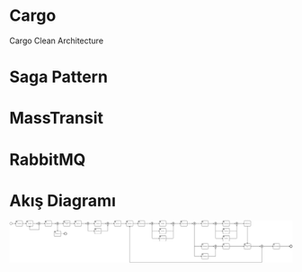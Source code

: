 # Cargo
Cargo Clean Architecture


# Saga Pattern

# MassTransit

# RabbitMQ

# Akış Diagramı

![alt text](https://github.com/htoremen/CargoDelivery/blob/master/CargoDelivery.png)
